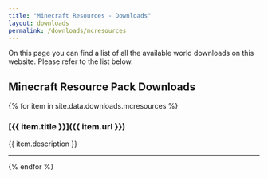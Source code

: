 ```yaml
---
title: "Minecraft Resources - Downloads"
layout: downloads
permalink: /downloads/mcresources
---
```


On this page you can find a list of all the available world downloads on this website. Please refer to the list below.

## Minecraft Resource Pack Downloads

{% for item in site.data.downloads.mcresources %}

### [{{ item.title }}]({{ item.url }})

{{ item.description }}

****************
{% endfor %}
